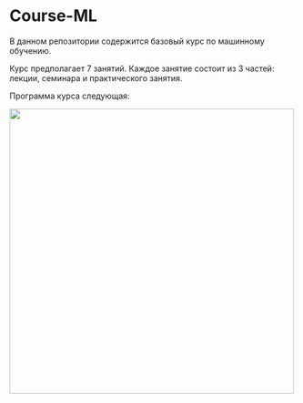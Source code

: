 # Course-ML
В данном репозитории содержится базовый курс по машинному обучению. 

Курс предполагает 7 занятий. Каждое занятие состоит из 3 частей: лекции, семинара и практического занятия. 

Программа курса следующая:

<img src="https://user-images.githubusercontent.com/94602743/205162662-daed2e3a-991f-4a8e-83a1-6719becafab7.png" width="500" />
